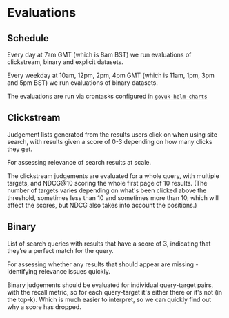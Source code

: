 # Evaluations

## Schedule

Every day at 7am GMT (which is 8am BST) we run evaluations of clickstream, binary and explicit datasets.

Every weekday at 10am, 12pm, 2pm, 4pm GMT (which is 11am, 1pm, 3pm and 5pm BST) we run evaluations of binary datasets.

The evaluations are run via crontasks configured in [`govuk-helm-charts`][govuk-helm-charts]

## Clickstream

Judgement lists generated from the results users click on when using site search, with results given a score of 0-3 depending on how many clicks they get.

For assessing relevance of search results at scale.

The clickstream judgements are evaluated for a whole query, with multiple targets, and NDCG@10 scoring the whole first page of 10 results. (The number of targets varies depending on what's been clicked above the threshold, sometimes less than 10 and sometimes more than 10, which will affect the scores, but NDCG also takes into account the positions.)

## Binary

List of search queries with results that have a score of 3, indicating that they’re a perfect match for the query.

For assessing whether any results that should appear are missing - identifying relevance issues quickly.

Binary judgements should be evaluated for individual query-target pairs, with the recall metric, so for each query-target it's either there or it's not (in the top-k). Which is much easier to interpret, so we can quickly find out why a score has dropped.

[govuk-helm-charts]: https://github.com/alphagov/govuk-helm-charts/blob/main/charts/app-config/values-production.yaml#L3085-L3100
